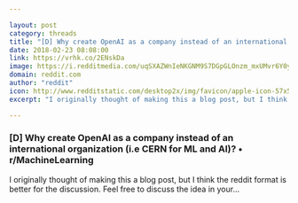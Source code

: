 ```yaml
---

layout: post
category: threads
title: "[D] Why create OpenAI as a company instead of an international organization (i.e CERN for ML and AI)?"
date: 2018-02-23 08:08:00
link: https://vrhk.co/2ENskDa
image: https://i.redditmedia.com/uqSXAZWnIeNKGNM9S7DGpGLOnzm_mxUMvr6Y0yks4jY.jpg?w=320&s=8d3e77c7b010692868ed2d877c2fe24c
domain: reddit.com
author: "reddit"
icon: http://www.redditstatic.com/desktop2x/img/favicon/apple-icon-57x57.png
excerpt: "I originally thought of making this a blog post, but I think the reddit format is better for the discussion. Feel free to discuss the idea in your..."

---
```


### [D] Why create OpenAI as a company instead of an international organization (i.e CERN for ML and AI)? • r/MachineLearning

I originally thought of making this a blog post, but I think the reddit format is better for the discussion. Feel free to discuss the idea in your...